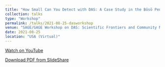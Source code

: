 ```yaml
---
title: "How Small Can You Detect with DAS: A Case Study in the Bōsō Peninsula"
collection: talks
type: "Workshop"
permalink: /talks/2021-08-25-dasworkshop
venue: "SAGE/GAGE Workshop on DAS: Scientific Frontiers and Community Needs"
date: 2021-08-25
location: "USA (Virtual)"
---
```


[Watch on YouTube](https://youtu.be/ehHnhxN0bRQ)

[Download PDF from SlideShare]()
